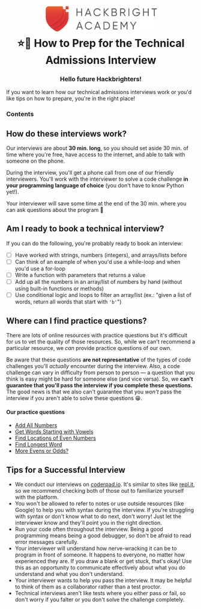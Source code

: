 <h1 align="center">
  <a href="https://hackbrightacademy.com">
    <img alt="Hackbright Academy Logo" src="images/logo.png" width="300px">
  </a>
  </br>⭐🌈 How to Prep for the Technical Admissions Interview
</h1>
<h3 align="center">Hello future Hackbrighters!</h3>

If you want to learn how our technical admissions interviews work or you'd like
tips on how to prepare, you're in the right place!

### Contents

## How do these interviews work?

Our interviews are about **30 min. long**, so you should set aside 30 min. of
time where you're free, have access to the internet, and able to talk with
someone on the phone.

During the interview, you'll get a phone call from one of our friendly
interviewers. You'll work with the interviewer to solve a code challenge **in
your programming language of choice** (you don't have to know Python yet!).

Your interviewer will save some time at the end of the 30 min. where you can
ask questions about the program 🤗

## Am I ready to book a technical interview?

If you can do the following, you're probably ready to book an interview:

- [ ] Have worked with strings, numbers (integers), and arrays/lists before
- [ ] Can think of an example of when you'd use a while-loop and when you'd use
  a for-loop
- [ ] Write a function with parameters that returns a value
- [ ] Add up all the numbers in an array/list of numbers by hand (without using
  built-in functions or methods)
- [ ] Use conditional logic and loops to filter an array/list (ex.: "given a
  list of words, return all words that start with `'b'`")

## Where can I find practice questions?

There are lots of online resources with practice questions but it's difficult
for us to vet the quality of those resources. So, while we can't recommend a
particular resource, we *can* provide practice questions of our own.

Be aware that these questions **are not representative** of the types of
code challenges you'll *actually* encounter during the interview. Also, a code
challenge can vary in difficulty from person to person — a question that you
think is easy might be hard for someone else (and vice versa). So, we **can't
guarantee that you'll pass the interview if you complete these questions.**
The good news is that we also can't guarantee that you *won't* pass the
interview if you aren't able to solve these questions 😁.

#### Our practice questions

- [Add All Numbers](add-all-nums)
- [Get Words Starting with Vowels](get-words-starting-with-vowels)
- [Find Locations of Even Numbers](find-evens)
- [Find Longest Word](find-longest)
- [More Evens or Odds?](more-evens-or-odds)

## Tips for a Successful Interview

- We conduct our interviews on [coderpad.io](https://coderpad.io/). It's similar
  to sites like [repl.it](https://repl.it/), so we recommend checking both of
  those out to familiarize yourself with the platform.
- You won't be allowed to refer to notes or use outside resources (like Google)
  to help you with syntax during the interview. If you're struggling with syntax
  or don't know what to do next, don't worry! Just let the interviewer know and
  they'll point you in the right direction.
- Run your code often throughout the interview. Being a good programming means
  being a good debugger, so don't be afraid to read error messages carefully.
- Your interviewer will understand how nerve-wracking it can be to program
  in front of someone. It happens to everyone, no matter how experienced they
  are. If you draw a blank or get stuck, that's okay! Use this as an
  opportunity to communicate effectively about what you do understand and
  what you don't understand.
- Your interviewer wants to help you pass the interview. It may be helpful to
  think of them as a collaborator rather than a test proctor.
- Technical interviews aren't like tests where you either pass or fail, so don't
  worry if you falter or you don't solve the challenge completely.
